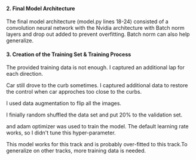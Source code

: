 #### 2. Final Model Architecture

The final model architecture (model.py lines 18-24) consisted of a convolution neural network with the Nvidia architecture with Batch norm layers and drop out added to prevent overfitting. Batch norm can also help generalize.

#### 3. Creation of the Training Set & Training Process

The provided training data is not enough. I captured an additional lap for each direction.

Car still drove to the curb sometimes. I captured additional data to restore the control when car approches too close to the curbs.

I used data augmentation to flip all the images.

I finially random shuffled the data set and put 20% to the validation set.

and adam optimizer was used to train the model. The default learning rate works, so I didn't tune this hyper-parameter.

This model works for this track and is probably over-fitted to this track.To generalize on other tracks, more training data is needed.



